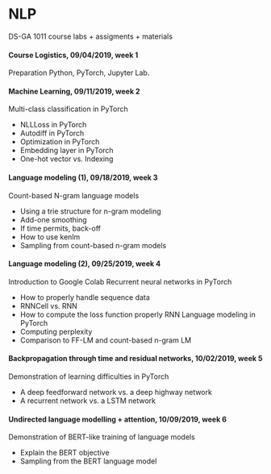 # NLP
DS-GA 1011 course labs + assigments + materials

#### Course Logistics, 09/04/2019, week 1
Preparation
Python, PyTorch, Jupyter Lab.

#### Machine Learning, 09/11/2019, week 2
Multi-class classification in PyTorch
- NLLLoss in PyTorch
- Autodiff in PyTorch
- Optimization in PyTorch
- Embedding layer in PyTorch
- One-hot vector vs. Indexing

#### Language modeling (1), 09/18/2019, week 3
Count-based N-gram language models
- Using a trie structure for n-gram modeling
- Add-one smoothing
- If time permits, back-off
- How to use kenlm
- Sampling from count-based n-gram models

#### Language modeling (2), 09/25/2019, week 4
Introduction to Google Colab
Recurrent neural networks in PyTorch
- How to properly handle sequence data
- RNNCell vs. RNN
- How to compute the loss function properly
RNN Language modeling in PyTorch
- Computing perplexity
- Comparison to FF-LM and count-based n-gram LM

#### Backpropagation through time and residual networks, 10/02/2019, week 5
Demonstration of learning difficulties in PyTorch
- A deep feedforward network vs. a deep highway network
- A recurrent network vs. a LSTM network

#### Undirected language modelling + attention, 10/09/2019, week 6
Demonstration of BERT-like training of language models
- Explain the BERT objective
- Sampling from the BERT language model
